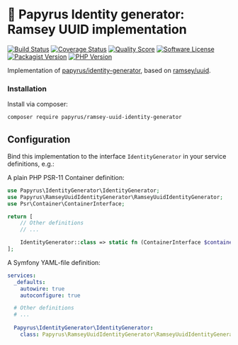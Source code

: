 # 📜 Papyrus Identity generator: Ramsey UUID implementation
[![Build Status](https://scrutinizer-ci.com/g/papyrusphp/ramsey-uuid-identity-generator/badges/build.png?b=main)](https://github.com/papyrusphp/ramsey-uuid-identity-generator/actions)
[![Coverage Status](https://img.shields.io/scrutinizer/coverage/g/papyrusphp/ramsey-uuid-identity-generator.svg?style=flat)](https://scrutinizer-ci.com/g/papyrusphp/ramsey-uuid-identity-generator/code-structure)
[![Quality Score](https://img.shields.io/scrutinizer/g/papyrusphp/ramsey-uuid-identity-generator.svg?style=flat)](https://scrutinizer-ci.com/g/papyrusphp/ramsey-uuid-identity-generator)
[![Software License](https://img.shields.io/badge/license-MIT-brightgreen.svg?style=flat)](LICENSE)
[![Packagist Version](https://img.shields.io/packagist/v/papyrus/ramsey-uuid-identity-generator.svg?style=flat&include_prereleases)](https://packagist.org/packages/papyrus/ramsey-uuid-identity-generator)
[![PHP Version](https://img.shields.io/badge/php-%5E8.1-8892BF.svg?style=flat)](http://www.php.net)

Implementation of [papyrus/identity-generator](https://github.com/papyrusphp/identity-generator), based on [ramsey/uuid](https://github.com/ramsey/uuid).

### Installation
Install via composer:
```bash
composer require papyrus/ramsey-uuid-identity-generator
```

## Configuration
Bind this implementation to the interface `IdentityGenerator` in your service definitions, e.g.:

A plain PHP PSR-11 Container definition:

```php
use Papyrus\IdentityGenerator\IdentityGenerator;
use Papyrus\RamseyUuidIdentityGenerator\RamseyUuidIdentityGenerator;
use Psr\Container\ContainerInterface;

return [
    // Other definitions
    // ...

    IdentityGenerator::class => static fn (ContainerInterface $container): IdentityGenerator => new RamseyUuidIdentityGenerator(),
];
```
A Symfony YAML-file definition:
```yaml
services:
  _defaults:
    autowire: true
    autoconfigure: true

  # Other definitions
  # ...
  
  Papyrus\IdentityGenerator\IdentityGenerator:
    class: Papyrus\RamseyUuidIdentityGenerator\RamseyUuidIdentityGenerator
```
